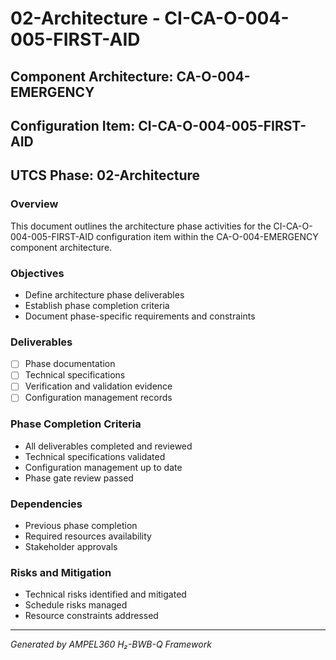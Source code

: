 # 02-Architecture - CI-CA-O-004-005-FIRST-AID

## Component Architecture: CA-O-004-EMERGENCY
## Configuration Item: CI-CA-O-004-005-FIRST-AID
## UTCS Phase: 02-Architecture

### Overview
This document outlines the architecture phase activities for the CI-CA-O-004-005-FIRST-AID configuration item within the CA-O-004-EMERGENCY component architecture.

### Objectives
- Define architecture phase deliverables
- Establish phase completion criteria
- Document phase-specific requirements and constraints

### Deliverables
- [ ] Phase documentation
- [ ] Technical specifications
- [ ] Verification and validation evidence
- [ ] Configuration management records

### Phase Completion Criteria
- All deliverables completed and reviewed
- Technical specifications validated
- Configuration management up to date
- Phase gate review passed

### Dependencies
- Previous phase completion
- Required resources availability
- Stakeholder approvals

### Risks and Mitigation
- Technical risks identified and mitigated
- Schedule risks managed
- Resource constraints addressed

---
*Generated by AMPEL360 H₂-BWB-Q Framework*
